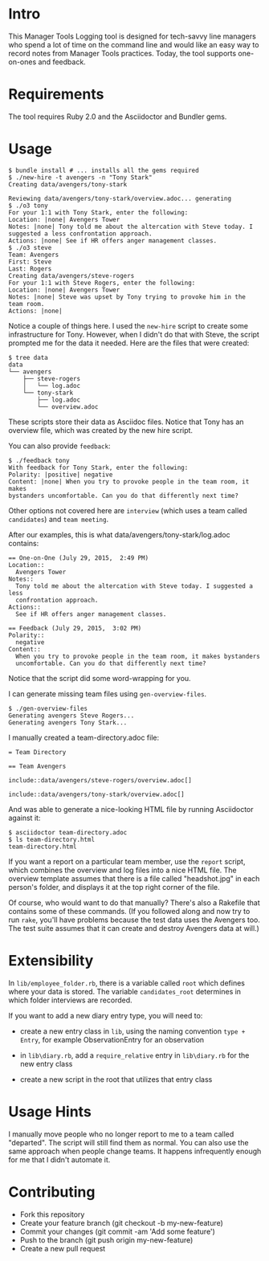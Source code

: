 # Intro

This Manager Tools Logging tool is designed for tech-savvy line managers who spend a lot of time on the command line and would like an easy way to record notes from Manager Tools practices. Today, the tool supports one-on-ones and feedback.

# Requirements

The tool requires Ruby 2.0 and the Asciidoctor and Bundler gems.

# Usage

```
$ bundle install # ... installs all the gems required
$ ./new-hire -t avengers -n "Tony Stark"
Creating data/avengers/tony-stark

Reviewing data/avengers/tony-stark/overview.adoc... generating
$ ./o3 tony
For your 1:1 with Tony Stark, enter the following:
Location: |none| Avengers Tower
Notes: |none| Tony told me about the altercation with Steve today. I
suggested a less confrontation approach.
Actions: |none| See if HR offers anger management classes.
$ ./o3 steve
Team: Avengers
First: Steve
Last: Rogers
Creating data/avengers/steve-rogers
For your 1:1 with Steve Rogers, enter the following:
Location: |none| Avengers Tower
Notes: |none| Steve was upset by Tony trying to provoke him in the team room.
Actions: |none|
```

Notice a couple of things here. I used the `new-hire` script to create some infrastructure for Tony. However, when I didn't do that with Steve, the script prompted me for the data it needed. Here are the files that were created:

```
$ tree data
data
└── avengers
    ├── steve-rogers
    │   └── log.adoc
    └── tony-stark
        ├── log.adoc
        └── overview.adoc
```

These scripts store their data as Asciidoc files. Notice that Tony has an overview file, which was created by the new hire script.

You can also provide `feedback`:

```
$ ./feedback tony
With feedback for Tony Stark, enter the following:
Polarity: |positive| negative
Content: |none| When you try to provoke people in the team room, it makes
bystanders uncomfortable. Can you do that differently next time?
```

Other options not covered here are `interview` (which uses a team called `candidates`) and `team meeting`.

After our examples, this is what data/avengers/tony-stark/log.adoc contains:

```
== One-on-One (July 29, 2015,  2:49 PM)
Location::
  Avengers Tower
Notes::
  Tony told me about the altercation with Steve today. I suggested a less
  confrontation approach.
Actions::
  See if HR offers anger management classes.

== Feedback (July 29, 2015,  3:02 PM)
Polarity::
  negative
Content::
  When you try to provoke people in the team room, it makes bystanders
  uncomfortable. Can you do that differently next time?
```

Notice that the script did some word-wrapping for you.

I can generate missing team files using `gen-overview-files`.

```
$ ./gen-overview-files
Generating avengers Steve Rogers...
Generating avengers Tony Stark...
```

I manually created a team-directory.adoc file:

```
= Team Directory

== Team Avengers

include::data/avengers/steve-rogers/overview.adoc[]

include::data/avengers/tony-stark/overview.adoc[]
```

And was able to generate a nice-looking HTML file by running Asciidoctor against it:

```
$ asciidoctor team-directory.adoc
$ ls team-directory.html
team-directory.html
```

If you want a report on a particular team member, use the `report` script, which combines the overview and log files into a nice HTML file. The overview template assumes that there is a file called "headshot.jpg" in each person's folder, and displays it at the top right corner of the file.

Of course, who would want to do that manually? There's also a Rakefile that contains some of these commands. (If you followed along and now try to run `rake`, you'll have problems because the test data uses the Avengers too. The test suite assumes that it can create and destroy Avengers data at will.)

# Extensibility

In `lib/employee_folder.rb`, there is a variable called `root` which defines where your data is stored. The variable `candidates_root` determines in which folder interviews are recorded.

If you want to add a new diary entry type, you will need to:

- create a new entry class in `lib`, using the naming convention `type + Entry`, for example ObservationEntry for an observation

- in `lib\diary.rb`, add a `require_relative` entry in `lib\diary.rb` for the new entry class

- create a new script in the root that utilizes that entry class

# Usage Hints

I manually move people who no longer report to me to a team called "departed". The script will still find them as normal. You can also use the same approach when people change teams. It happens infrequently enough for me that I didn't automate it.

# Contributing

- Fork this repository
- Create your feature branch (git checkout -b my-new-feature)
- Commit your changes (git commit -am 'Add some feature')
- Push to the branch (git push origin my-new-feature)
- Create a new pull request
